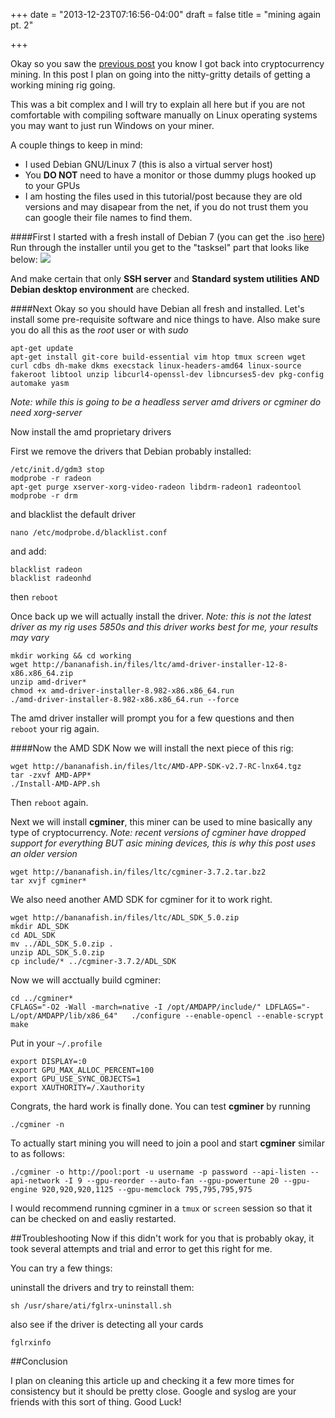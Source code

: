 +++
date = "2013-12-23T07:16:56-04:00"
draft = false
title = "mining again pt. 2"

+++

Okay so you saw the [previous post](http://blog.bananafish.in/mining-again/) you know I got back into cryptocurrency mining.  In this post I plan on going into the nitty-gritty details of getting a working mining rig going.

This was a bit complex and I will try to explain all here but if you are not comfortable with compiling software manually on Linux operating systems you may want to just run Windows on your miner.

A couple things to keep in mind:

*   I used Debian GNU/Linux 7 (this is also a virtual server host)
*   You **DO NOT** need to have a monitor or those dummy plugs hooked up to your GPUs
*   I am hosting the files used in this tutorial/post because they are old versions and may disapear from the net, if you do not trust them you can google their file names to find them.

####First
I started with a fresh install of Debian 7 (you can get the .iso [here](http://cdimage.debian.org/debian-cd/7.3.0/amd64/iso-cd/debian-7.3.0-amd64-netinst.iso))
Run through the installer until you get to the "tasksel" part that looks like below:
![](https://banana.fish/files/img/blog/tasksel.png)

And make certain that only **SSH server** and **Standard system utilities** **AND Debian desktop environment** are checked.

####Next
Okay so you should have Debian all fresh and installed.  Let's install some pre-requisite software and nice things to have.  Also make sure you do all this as the *root* user or with *sudo*

```
apt-get update  
apt-get install git-core build-essential vim htop tmux screen wget curl cdbs dh-make dkms execstack linux-headers-amd64 linux-source fakeroot libtool unzip libcurl4-openssl-dev libncurses5-dev pkg-config automake yasm  
```

*Note: while this is going to be a headless server amd drivers or cgminer do need xorg-server*

Now install the amd proprietary drivers

First we remove the drivers that Debian probably installed:

```
/etc/init.d/gdm3 stop  
modprobe -r radeon  
apt-get purge xserver-xorg-video-radeon libdrm-radeon1 radeontool  
modprobe -r drm  
```

and blacklist the default driver

```
nano /etc/modprobe.d/blacklist.conf
```

and add:

```
blacklist radeon  
blacklist radeonhd  
```

then `reboot`

Once back up we will actually install the driver.
*Note: this is not the latest driver as my rig uses 5850s and this driver works best for me, your results may vary*

```
mkdir working && cd working  
wget http://bananafish.in/files/ltc/amd-driver-installer-12-8-x86.x86_64.zip  
unzip amd-driver*  
chmod +x amd-driver-installer-8.982-x86.x86_64.run  
./amd-driver-installer-8.982-x86.x86_64.run --force
```

The amd driver installer will prompt you for a few questions and then `	reboot` your rig again.

####Now the AMD SDK
Now we will install the next piece of this rig:

```
wget http://bananafish.in/files/ltc/AMD-APP-SDK-v2.7-RC-lnx64.tgz  
tar -zxvf AMD-APP*  
./Install-AMD-APP.sh
```

Then `reboot` again.

Next we will install **cgminer**, this miner can be used to mine basically any type of cryptocurrency.
*Note: recent versions of cgminer have dropped support for everything BUT asic mining devices, this is why this post uses an older version*

```
wget http://bananafish.in/files/ltc/cgminer-3.7.2.tar.bz2  
tar xvjf cgminer*
```

We also need another AMD SDK for cgminer for it to work right.

```
wget http://bananafish.in/files/ltc/ADL_SDK_5.0.zip  
mkdir ADL_SDK  
cd ADL_SDK  
mv ../ADL_SDK_5.0.zip .  
unzip ADL_SDK_5.0.zip  
cp include/* ../cgminer-3.7.2/ADL_SDK  
```

Now we will acctually build cgminer:

```
cd ../cgminer*  
CFLAGS="-O2 -Wall -march=native -I /opt/AMDAPP/include/" LDFLAGS="-L/opt/AMDAPP/lib/x86_64"   ./configure --enable-opencl --enable-scrypt  
make  
```

Put in your `~/.profile`

```
export DISPLAY=:0  
export GPU_MAX_ALLOC_PERCENT=100  
export GPU_USE_SYNC_OBJECTS=1  
export XAUTHORITY=/.Xauthority  
```

Congrats, the hard work is finally done.  You can test **cgminer** by running

```
./cgminer -n
```

To actually start mining you will need to join a pool and start **cgminer** similar to as follows:

```
./cgminer -o http://pool:port -u username -p password --api-listen --api-network -I 9 --gpu-reorder --auto-fan --gpu-powertune 20 --gpu-engine 920,920,920,1125 --gpu-memclock 795,795,795,975  
```

I would recommend running cgminer in a `tmux` or `screen` session so that it can be checked on and easliy restarted.


##Troubleshooting
Now if this didn't work for you that is probably okay, it took several attempts and trial and error to get this right for me.

You can try a few things:

uninstall the drivers and try to reinstall them:

```
sh /usr/share/ati/fglrx-uninstall.sh
```

also see if the driver is detecting all your cards

```
fglrxinfo
```

##Conclusion

I plan on cleaning this article up and checking it a few more times for consistency but it should be pretty close.  Google and syslog are your friends with this sort of thing.  Good Luck!
